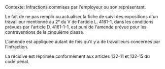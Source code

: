 Contexte: Infractions commises par l'employeur  ou son représentant.

Le fait de ne pas remplir ou actualiser la fiche de suivi des expositions d'un travailleur mentionné au 2° du V de l'article L. 4161-1, dans les conditions prévues par l'article D. 4161-1-1, est puni de l'amende prévue pour les contraventions de la cinquième classe.

L'amende est appliquée autant de fois qu'il y a de travailleurs concernés par l'infraction.

La récidive est réprimée conformément aux articles 132-11 et 132-15 du code pénal.